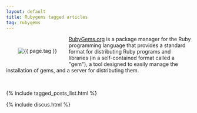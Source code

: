 ```yaml
---
layout: default
title: Rubygems tagged articles
tag: rubygems
---
```


<div style="float: left; margin: 2.0rem;">
	<img src="/public/images/{{ page.tag }}.png" style="max-width: 10rem;" alt="{{ page.tag }}" />
</div>

[RubyGems.org](https://RubyGems.org) is a package manager for the Ruby programming language that provides a standard format for distributing Ruby programs and libraries (in a self-contained format called a "gem"), a tool designed to easily manage the installation of gems, and a server for distributing them. 

<br>

{% include tagged_posts_list.html %}

{% include discus.html %}

